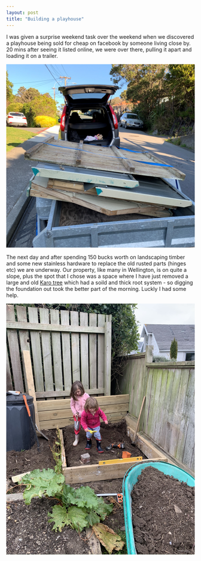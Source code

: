 ```yaml
---
layout: post
title: "Building a playhouse"
---
```


I was given a surprise weekend task over the weekend when we discovered a playhouse being sold for cheap on facebook by someone living close by. 20 mins after seeing it listed online, we were over there, pulling it apart and loading it on a trailer. 

![Broken down, on the trailer](/assets/playhouse/playhouse1.jpg)

The next day and after spending 150 bucks worth on landscaping timber and some new stainless hardware to replace the old rusted parts (hinges etc) we are underway. Our property, like many in Wellington, is on quite a slope, plus the spot that I chose was a space where I have just removed a large and old [Karo tree](http://www.aucklandbotanicgardens.co.nz/plants-for-auckland/plants/pittosporum-crassifolium/) which had a soild and thick root system - so digging the foundation out took the better part of the morning. Luckly I had some help. 

![I get some help digging the foundations](/assets/playhouse/playhouse2.jpeg)



